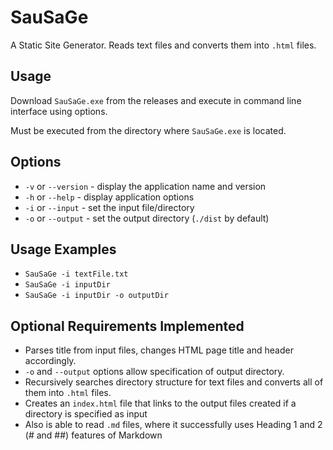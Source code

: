 # SauSaGe
A Static Site Generator. Reads text files and converts them into `.html` files.

## Usage
Download `SauSaGe.exe` from the releases and execute in command line interface using options.

Must be executed from the directory where `SauSaGe.exe` is located. 

## Options
- `-v` or `--version` - display the application name and version
- `-h` or `--help` - display application options
- `-i` or `--input` - set the input file/directory
- `-o` or `--output` - set the output directory (`./dist` by default)

## Usage Examples 
- `SauSaGe -i textFile.txt`
- `SauSaGe -i inputDir`
- `SauSaGe -i inputDir -o outputDir`

## Optional Requirements Implemented
- Parses title from input files, changes HTML page title and header accordingly.
- `-o` and `--output` options allow specification of output directory.
- Recursively searches directory structure for text files and converts all of them into `.html` files.
- Creates an `index.html` file that links to the output files created if a directory is specified as input
- Also is able to read `.md` files, where it successfully uses Heading 1 and 2 (# and ##) features of Markdown
